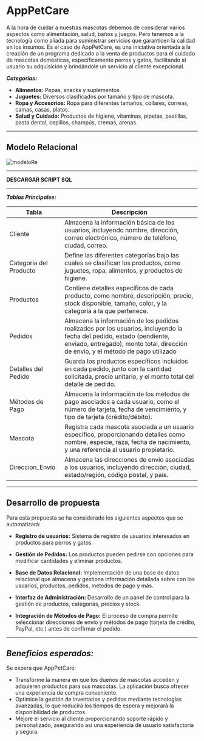 # AppPetCare
A la hora de cuidar a nuestras mascotas debemos de considerar varios aspectos como alimentación, salud, baños y juegos. Pero tenemos a la tecnología como aliada para suministrar servicios que garanticen la calidad en los insumos. Es el caso de AppPetCare, es una iniciativa orientada a la creación de un programa dedicado a la venta de productos para el cuidado de mascotas domésticas, específicamente perros y gatos, facilitando al usuario su adquisición y brindándole un servicio al cliente excepcional. 


***Categorías:***

- **Alimentos:** Pepas, snacks y suplementos.
- **Juguetes:** Diversos clasificados por tamaño y tipo de mascota.
- **Ropa y Accesorios:** Ropa para diferentes tamaños, collares, correas, camas, casas, platos.
- **Salud y Cuidado:** Productos de higiene, vitaminas, pipetas, pastillas, pasta dental, cepillos, champús, cremas, arenas.
 
---
## Modelo Relacional
![modeloRe](https://github.com/Nathalia-Benites/appPetCare/assets/167949641/ced73d1f-757e-4c8a-97bf-b1389eccb8ea)


____
**DESCARGAR SCRIPT SQL**

-----
***Tablas Principales:***

|Tabla	| Descripción|
|-------|-------------|
| Cliente |Almacena la información básica de los usuarios, incluyendo nombre, dirección, correo electrónico, número de teléfono, ciudad, correo.|
| Categoria del Producto|	Define las diferentes categorías bajo las cuales se clasifican los productos, como juguetes, ropa, alimentos, y productos de higiene.|
|Productos |Contiene detalles específicos de cada producto, como nombre, descripción, precio, stock disponible, tamaño, color, y la categoría a la que pertenece.|
|Pedidos |Almacena la información de los pedidos realizados por los usuarios, incluyendo la fecha del pedido, estado (pendiente, enviado, entregado), monto total, dirección de envío, y el método de pago utilizado|
|Detalles del Pedido |Guarda los productos específicos incluidos en cada pedido, junto con la cantidad solicitada, precio unitario, y el monto total del detalle de pedido.|
|Métodos de Pago| Almacena la información de los métodos de pago asociados a cada usuario, como el número de tarjeta, fecha de vencimiento, y tipo de tarjeta (crédito/débito).|
| Mascota |Registra cada mascota asociada a un usuario específico, proporcionando detalles como nombre, especie, raza, fecha de nacimiento, y una referencia al usuario propietario.|
|Direccion_Envio|Almacena las direcciones de envío asociadas a los usuarios, incluyendo dirección, ciudad, estado/región, código postal, y país.|

------
## Desarrollo de propuesta
Para esta propuesta se ha considerado los siguientes aspectos que se automatizará:

- **Registro de usuarios:** Sistema de registro de usuarios interesados en productos para perros y gatos.
  
- **Gestión de Pedidos:** Los productos pueden pedirse con opciones para modificar cantidades y eliminar productos.
  
- **Base de Datos Relacional:** Implementación de una base de datos relacional que almacena y gestiona información detallada sobre con los usuarios, productos, pedidos, métodos de pago y más.
  
- **Interfaz de Administración:** Desarrollo de un panel de control para la gestión de productos, categorías, precios y stock.
  
- **Integración de Métodos de Pago:** El proceso de compra permite seleccionar direcciones de envío y métodos de pago (tarjeta de crédito, PayPal, etc.) antes de confirmar el pedido. 

----
  ***Beneficios esperados:***
-----------------------
Se espera que AppPetCare:
- Transforme la manera en que los dueños de mascotas acceden y adquieren productos para sus mascotas. La aplicación busca ofrecer una experiencia de compra conveniente. 
- Optimice la gestión de inventarios y pedidos mediante tecnologías avanzadas, lo que reducirá los tiempos de espera y mejorará la disponibilidad de productos. 
- Mejore el servicio al cliente proporcionando soporte rápido y personalizado, asegurando así una experiencia de usuario satisfactoria y segura.
